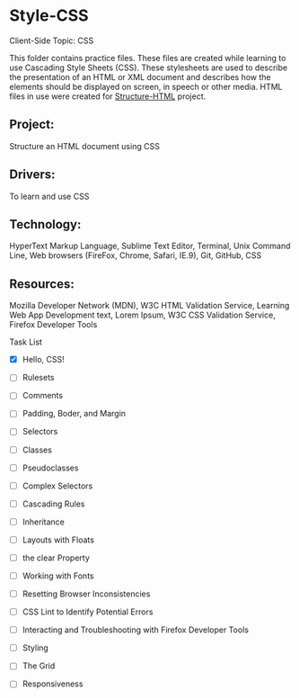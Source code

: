 # Style-CSS
Client-Side Topic: CSS

This folder contains practice files.  These files are created while learning to use Cascading Style Sheets (CSS).  These stylesheets are used to describe the presentation of an HTML or XML document and describes how the elements should be displayed on screen, in speech or other media.  HTML files in use were created for [Structure-HTML](https://github.com/Nat34/Structure-HTML.git) project.

## Project: 
Structure an HTML document using CSS
## Drivers: 
To learn and use CSS
## Technology: 
HyperText Markup Language, Sublime Text Editor, Terminal, Unix Command Line, Web browsers (FireFox, Chrome, Safari, IE.9), Git, GitHub, CSS
## Resources: 
Mozilla Developer Network (MDN), W3C HTML Validation Service, Learning Web App Development text, Lorem Ipsum, W3C CSS Validation Service, Firefox Developer Tools

Task List
- [x] Hello, CSS!
- [ ] Rulesets
- [ ] Comments
- [ ] Padding, Boder, and Margin
- [ ] Selectors
- [ ] Classes
- [ ] Pseudoclasses
- [ ] Complex Selectors
- [ ] Cascading Rules
- [ ] Inheritance
- [ ] Layouts with Floats
- [ ] the clear Property
- [ ] Working with Fonts
- [ ] Resetting Browser Inconsistencies
- [ ] CSS Lint to Identify Potential Errors
- [ ] Interacting and Troubleshooting with Firefox Developer Tools
- [ ] Styling
- [ ] The Grid
- [ ] Responsiveness

